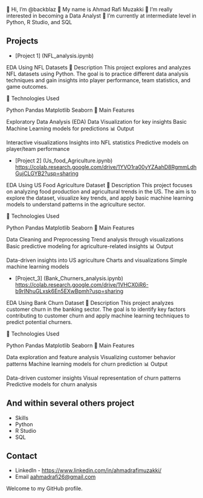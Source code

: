 👋 Hi, I’m @backblaz 👋
My name is Ahmad Rafi Muzakki
👀 I’m really interested in becoming a Data Analyst
🌱 I’m currently at intermediate level in Python, R Studio, and SQL

## Projects ##
- [Project 1] (NFL_analysis.ipynb)

EDA Using NFL Datasets
📌 Description This project explores and analyzes NFL datasets using Python. The goal is to practice different data analysis techniques and gain insights into player performance, team statistics, and game outcomes.

🔧 Technologies Used

Python Pandas Matplotlib Seaborn 🚀 Main Features

Exploratory Data Analysis (EDA) Data Visualization for key insights Basic Machine Learning models for predictions 📊 Output

Interactive visualizations Insights into NFL statistics Predictive models on player/team performance

- [Project 2] (Us_food_Agriculture.ipynb) https://colab.research.google.com/drive/1YVO1ra00yYZAahD8RgmmLdhGujCLGYB2?usp=sharing

EDA Using US Food Agriculture Dataset
📌 Description This project focuses on analyzing food production and agricultural trends in the US. The aim is to explore the dataset, visualize key trends, and apply basic machine learning models to understand patterns in the agriculture sector.

🔧 Technologies Used

Python Pandas Matplotlib Seaborn 🚀 Main Features

Data Cleaning and Preprocessing Trend analysis through visualizations Basic predictive modeling for agriculture-related insights 📊 Output

Data-driven insights into US agriculture Charts and visualizations Simple machine learning models

- [Project_3] (Bank_Churners_analysis.ipynb) https://colab.research.google.com/drive/1VHCX0iR6-b9rINhuGLxsk6En5EXwBpmh?usp=sharing

EDA Using Bank Churn Dataset
📌 Description This project analyzes customer churn in the banking sector. The goal is to identify key factors contributing to customer churn and apply machine learning techniques to predict potential churners.

🔧 Technologies Used

Python Pandas Matplotlib Seaborn 🚀 Main Features

Data exploration and feature analysis Visualizing customer behavior patterns Machine learning models for churn prediction 📊 Output

Data-driven customer insights Visual representation of churn patterns Predictive models for churn analysis

## And within several others project ##
- Skills
- Python
- R Studio
- SQL

## Contact ##
- LinkedIn - https://www.linkedin.com/in/ahmadrafimuzakki/
- Email  aahmadrafi26@gmail.com


Welcome to my GitHub profile.
